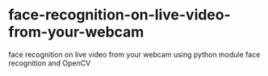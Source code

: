 # face-recognition-on-live-video-from-your-webcam
face recognition on live video from your webcam using python module face recognition and  OpenCV
